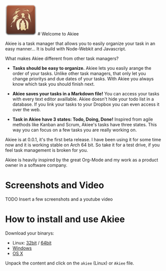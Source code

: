 <img alt="Akiee the task managen for hackers, wookie icon" src="./app/logo.png" width="100px"/>
# Welcome to Akiee

Akiee is a task manager that allows you to easily organize your task in an easy manner... It is build with Node-Webkit and Javascript.

What makes Akiee different from other task managers?

* **Tasks should be easy to organize.** Akiee lets you easily arange the order of your tasks. Unlike other task managers, that only let you change prioritys and due dates of your tasks. With Akiee you always know which task you should finish next.

* **Akiee saves your tasks in a Markdown file!** You can access your tasks with every text editor availlable. Akiee doesn't hide your todo list in a database. If you link your tasks to your Dropbox you can even access it over the web.

* **Task in Akiee have 3 states: Todo, Doing, Done!** Inspired from agile methods like Kanban and Scrum, Akiee's tasks have three states. This way you can focus on a few tasks you are really working on.

Akiee is at 0.0.1, it's the first beta release. I have been using it for some time now and it is working stable on Arch 64 bit. So take it for a test drive, if you feel task management is broken for you.

Akiee is heavily inspired by the great Org-Mode and my work as a product owner in a software company.

# Screenshots and Video

TODO Insert a few screenshots and a youtube video

# How to install and use Akiee

Download your binarys:

* Linux: [32bit](https://github.com/rockiger/akiee/blob/master/dist/Akiee/akiee-0.0.1-linux32.tar.gz?raw=true "Akiee Linux 32bit Download") / [64bit](https://github.com/rockiger/akiee/blob/master/dist/Akiee/akiee-0.0.1-linux64.tar.gz?raw=true "Akiee Linux 64bit Download")
* [Windows](https://github.com/rockiger/akiee/blob/master/dist/Akiee/akiee-0.0.1-win.zip?raw=true "Akiee Windows Download")
* [OS X](https://github.com/rockiger/akiee/blob/master/dist/Akiee/akiee-0.0.1-osx.zip?raw=true "Akiee OS X Download")

Unpack the content and click on the `akiee` (Linux) or `Akiee` file.
